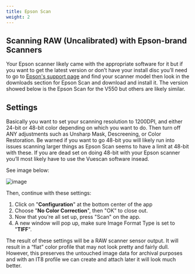 ```yaml
---
title: Epson Scan
weight: 2
---
```


## Scanning RAW (Uncalibrated) with Epson-brand Scanners

Your Epson scanner likely came with the appropriate software for it but if you want to get the latest version or don’t have your install disc you’ll need to go to [Epson's support page][2] and find your scanner model then look in the downloads section for Epson Scan and download and install it. The version showed below is the Epson Scan for the V550 but others are likely similar.


## Settings

Basically you want to set your scanning resolution to 1200DPI, and either 24-bit or 48-bit color depending on which you want to do. Then turn off ANY adjustments such as Unsharp Mask, Descreening, or Color Restoration. Be warned if you want to go 48-bit you will likely run into issues scanning larger things as Epson Scan seems to have a limit at 48-bit with these. If you are dead set on doing 48-bit with your Epson scanner you’ll most likely have to use the Vuescan software insead.

See image below:

![image](/img/Epson1.png)

Then, continue with these settings:
1. Click on "**Configuration**" at the bottom center of the app
1. Choose "**No Color Correction**", then "OK" to close out.
1. Now that you're all set up, press "Scan" on the app.
1. A new window will pop up, make sure Image Format Type is set to "**TIFF**".

The result of these settings will be a RAW scanner sensor output. It will result in a “flat” color profile that may not look pretty and fairly dull. However, this preserves the untouched image data for archival purposes and with an IT8 profile we can create and attach later it will look much better.

[1]: https://epson.com/Support/Scanners/Perfection-Series/Epson-Perfection-V550-Photo/s/SPT_B11B210201
[2]: https://epson.com/Support/Scanners/sh/s2